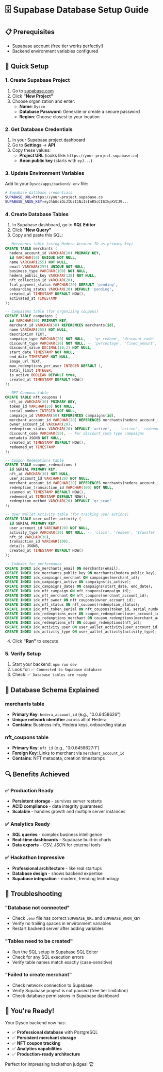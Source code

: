 # 🗄️ Supabase Database Setup Guide

## 📋 Prerequisites
- Supabase account (free tier works perfectly!)
- Backend environment variables configured

## 🚀 Quick Setup

### 1. Create Supabase Project
1. Go to [supabase.com](https://supabase.com)
2. Click **"New Project"**
3. Choose organization and enter:
   - **Name**: `Dysco`
   - **Database Password**: Generate or create a secure password
   - **Region**: Choose closest to your location

### 2. Get Database Credentials
1. In your Supabase project dashboard
2. Go to **Settings** → **API**
3. Copy these values:
   - **Project URL** (looks like: `https://your-project.supabase.co`)
   - **Anon public key** (starts with `eyJ...`)

### 3. Update Environment Variables
Add to your `Dysco/apps/backend/.env` file:

```bash
# Supabase database credentials
SUPABASE_URL=https://your-project.supabase.co
SUPABASE_ANON_KEY=eyJhbGciOiJIUzI1NiIsInR5cCI6IkpXVCJ9...
```

### 4. Create Database Tables
1. In Supabase dashboard, go to **SQL Editor**
2. Click **"New Query"**
3. Copy and paste this SQL:

```sql
-- Merchants table (using Hedera Account ID as primary key)
CREATE TABLE merchants (
  hedera_account_id VARCHAR(20) PRIMARY KEY,
  id VARCHAR(50) UNIQUE NOT NULL,
  name VARCHAR(255) NOT NULL,
  email VARCHAR(255) UNIQUE NOT NULL,
  business_type VARCHAR(100) NOT NULL,
  hedera_public_key VARCHAR(128) NOT NULL,
  nft_collection_id VARCHAR(20),
  fiat_payment_status VARCHAR(20) DEFAULT 'pending',
  onboarding_status VARCHAR(20) DEFAULT 'pending',
  created_at TIMESTAMP DEFAULT NOW(),
  activated_at TIMESTAMP
);

-- Campaigns table (for organizing coupons)
CREATE TABLE campaigns (
  id VARCHAR(50) PRIMARY KEY,
  merchant_id VARCHAR(50) REFERENCES merchants(id),
  name VARCHAR(255) NOT NULL,
  description TEXT,
  campaign_type VARCHAR(20) NOT NULL, -- 'qr_redeem', 'discount_code'
  discount_type VARCHAR(20) NOT NULL, -- 'percentage', 'fixed_amount', 'free_item'
  discount_value DECIMAL(10,2) NOT NULL,
  start_date TIMESTAMP NOT NULL,
  end_date TIMESTAMP NOT NULL,
  image_url TEXT,
  max_redemptions_per_user INTEGER DEFAULT 1,
  total_limit INTEGER,
  is_active BOOLEAN DEFAULT true,
  created_at TIMESTAMP DEFAULT NOW()
);

-- NFT Coupons table
CREATE TABLE nft_coupons (
  nft_id VARCHAR(30) PRIMARY KEY,
  token_id VARCHAR(20) NOT NULL,
  serial_number INTEGER NOT NULL,
  campaign_id VARCHAR(50) REFERENCES campaigns(id),
  merchant_account_id VARCHAR(20) REFERENCES merchants(hedera_account_id),
  owner_account_id VARCHAR(20),
  redemption_status VARCHAR(20) DEFAULT 'active', -- 'active', 'redeemed', 'expired', 'burned'
  discount_code VARCHAR(50), -- For discount_code type campaigns
  metadata JSONB NOT NULL,
  created_at TIMESTAMP DEFAULT NOW(),
  redeemed_at TIMESTAMP
);

-- Coupon Redemptions table
CREATE TABLE coupon_redemptions (
  id SERIAL PRIMARY KEY,
  nft_id VARCHAR(30) NOT NULL,
  user_account_id VARCHAR(20) NOT NULL,
  merchant_account_id VARCHAR(20) REFERENCES merchants(hedera_account_id),
  redemption_transaction_id VARCHAR(100) NOT NULL,
  scanned_at TIMESTAMP DEFAULT NOW(),
  redeemed_at TIMESTAMP DEFAULT NOW(),
  redemption_method VARCHAR(20) DEFAULT 'qr_scan'
);

-- User Wallet Activity table (for tracking user actions)
CREATE TABLE user_wallet_activity (
  id SERIAL PRIMARY KEY,
  user_account_id VARCHAR(20) NOT NULL,
  activity_type VARCHAR(20) NOT NULL, -- 'claim', 'redeem', 'transfer'
  nft_id VARCHAR(30),
  transaction_id VARCHAR(100),
  details JSONB,
  created_at TIMESTAMP DEFAULT NOW()
);

-- Indexes for performance
CREATE INDEX idx_merchants_email ON merchants(email);
CREATE INDEX idx_merchants_public_key ON merchants(hedera_public_key);
CREATE INDEX idx_campaigns_merchant ON campaigns(merchant_id);
CREATE INDEX idx_campaigns_active ON campaigns(is_active);
CREATE INDEX idx_campaigns_dates ON campaigns(start_date, end_date);
CREATE INDEX idx_nft_campaign ON nft_coupons(campaign_id);
CREATE INDEX idx_nft_merchant ON nft_coupons(merchant_account_id);
CREATE INDEX idx_nft_owner ON nft_coupons(owner_account_id);
CREATE INDEX idx_nft_status ON nft_coupons(redemption_status);
CREATE INDEX idx_nft_token_serial ON nft_coupons(token_id, serial_number);
CREATE INDEX idx_redemptions_user ON coupon_redemptions(user_account_id);
CREATE INDEX idx_redemptions_merchant ON coupon_redemptions(merchant_account_id);
CREATE INDEX idx_redemptions_nft ON coupon_redemptions(nft_id);
CREATE INDEX idx_activity_user ON user_wallet_activity(user_account_id);
CREATE INDEX idx_activity_type ON user_wallet_activity(activity_type);
```

4. Click **"Run"** to execute

### 5. Verify Setup
1. Start your backend: `npm run dev`
2. Look for: `✅ Connected to Supabase database`
3. Check: `✅ Database tables are ready`

## 🎯 Database Schema Explained

### **merchants table**
- **Primary Key**: `hedera_account_id` (e.g., "0.0.6458626")
- **Unique network identifier** across all of Hedera
- **Contains**: Business info, Hedera keys, onboarding status

### **nft_coupons table** 
- **Primary Key**: `nft_id` (e.g., "0.0.6458627:1")
- **Foreign Key**: Links to merchant via `merchant_account_id`
- **Contains**: NFT metadata, creation timestamps

## 🔍 Benefits Achieved

### ✅ **Production Ready**
- **Persistent storage** - survives server restarts
- **ACID compliance** - data integrity guaranteed
- **Scalable** - handles growth and multiple server instances

### ✅ **Analytics Ready**
- **SQL queries** - complex business intelligence
- **Real-time dashboards** - Supabase built-in charts
- **Data exports** - CSV, JSON for external tools

### ✅ **Hackathon Impressive**
- **Professional architecture** - like real startups
- **Database design** - shows backend expertise
- **Supabase integration** - modern, trending technology

## 🚨 Troubleshooting

### "Database not connected"
- Check `.env` file has correct `SUPABASE_URL` and `SUPABASE_ANON_KEY`
- Verify no trailing spaces in environment variables
- Restart backend server after adding variables

### "Tables need to be created"
- Run the SQL setup in Supabase SQL Editor
- Check for any SQL execution errors
- Verify table names match exactly (case-sensitive)

### "Failed to create merchant"
- Check network connection to Supabase
- Verify Supabase project is not paused (free tier limitation)
- Check database permissions in Supabase dashboard

## 🎉 You're Ready!

Your Dysco backend now has:
- ✅ **Professional database** with PostgreSQL
- ✅ **Persistent merchant storage** 
- ✅ **NFT coupon tracking**
- ✅ **Analytics capabilities**
- ✅ **Production-ready architecture**

Perfect for impressing hackathon judges! 🏆 